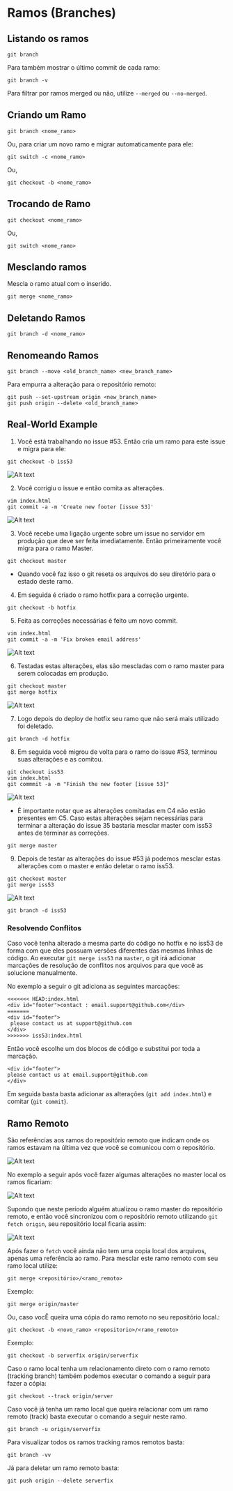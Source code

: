 # Ramos (Branches)

## Listando os ramos
```
git branch
```
Para também mostrar o último commit de cada ramo:
```
git branch -v
```
Para filtrar por ramos merged ou não, utilize `--merged` ou `--no-merged`.

## Criando um Ramo
```
git branch <nome_ramo>
```
Ou, para criar um novo ramo e migrar automaticamente para ele:
```
git switch -c <nome_ramo>
```
Ou,
```
git checkout -b <nome_ramo>
```
## Trocando de Ramo
```
git checkout <nome_ramo>
```
Ou,
```
git switch <nome_ramo>
```

## Mesclando ramos

Mescla o ramo atual com o inserido.

```
git merge <nome_ramo>
```

## Deletando Ramos

```
git branch -d <nome_ramo>
```

## Renomeando Ramos

```
git branch --move <old_branch_name> <new_branch_name>
```

Para empurra a alteração para o repositório remoto:

```
git push --set-upstream origin <new_branch_name>
git push origin --delete <old_branch_name>
```

## Real-World Example

1. Você está trabalhando no issue #53. Então cria um ramo para este issue e migra para ele:

```
git checkout -b iss53
```

![Alt text](<images/Screenshot from 2023-10-04 11-41-09.png>)

2. Você corrigiu o issue e então comita as alterações.

```
vim index.html
git commit -a -m 'Create new footer [issue 53]'
```

![Alt text](<images/Screenshot from 2023-10-04 11-42-50.png>)

3. Você recebe uma ligação urgente sobre um issue no servidor em produção que deve ser feita imediatamente. Então primeiramente você migra para o ramo Master.

```
git checkout master
```

* Quando você faz isso o git reseta os arquivos do seu diretório para o estado deste ramo.

4. Em seguida é criado o ramo hotfix para a correção urgente.

```
git checkout -b hotfix
```

5. Feita as correções necessárias é feito um novo commit.

```
vim index.html
git commit -a -m 'Fix broken email address'
```

![Alt text](<images/Screenshot from 2023-10-04 11-50-24.png>)

6. Testadas estas alterações, elas são mescladas com o ramo master para serem colocadas em produção.

```
git checkout master
git merge hotfix
```

![Alt text](<images/Screenshot from 2023-10-04 12-00-17.png>)

7. Logo depois do deploy de hotfix seu ramo que não será mais utilizado foi deletado.

```
git branch -d hotfix
```

8. Em seguida você migrou de volta para o ramo do issue #53, terminou suas alterações e as comitou.

```
git checkout iss53
vim index.html
git commmit -a -m "Finish the new footer [issue 53]"
```

![Alt text](<images/Screenshot from 2023-10-04 13-04-22.png>)

- É importante notar que as alterações comitadas em C4 não estão presentes em C5. Caso estas alterações sejam necessárias para terminar a alteração do issue 35 bastaria mesclar master com iss53 antes de terminar as correções.

```
git merge master
```

9. Depois de testar as alterações do issue #53 já podemos mesclar estas alterações com o master e então deletar o ramo iss53.

```
git checkout master
git merge iss53
```

![Alt text](<images/Screenshot from 2023-10-04 13-15-08.png>)

```
git branch -d iss53
```

### Resolvendo Conflitos

 Caso você tenha alterado a mesma parte do código no hotfix e no iss53 de forma com que eles possuam versões diferentes das mesmas linhas de código. Ao executar `git merge iss53` na `master`, o git irá adicionar marcações de resolução de conflitos nos arquivos para que você as solucione manualmente.

No exemplo a seguir o git adiciona as seguintes marcações:

```
<<<<<<< HEAD:index.html
<div id="footer">contact : email.support@github.com</div>
=======
<div id="footer">
 please contact us at support@github.com
</div>
>>>>>>> iss53:index.html
```

Então você escolhe um dos blocos de código e substitui por toda a marcação.

```
<div id="footer">
please contact us at email.support@github.com
</div>
```

Em seguida basta basta adicionar as alterações (`git add index.html`) e comitar (`git commit`).

## Ramo Remoto

São referências aos ramos do repositório remoto que indicam onde os ramos estavam na última vez que você se comunicou com o repositório.

![Alt text](<images/Screenshot from 2023-10-05 10-01-08.png>)

No exemplo a seguir após você fazer algumas alterações no master local os ramos ficariam:

![Alt text](<images/Screenshot from 2023-10-05 10-03-55.png>)

Supondo que neste período alguém atualizou o ramo master do repositório remoto, e então você sincronizou com o repositório remoto utilizando `git fetch origin`, seu repositório local ficaria assim:


![Alt text](<images/Screenshot from 2023-10-05 10-07-26.png>)

Após fazer o `fetch` você ainda não tem uma copia local dos arquivos, apenas uma referência ao ramo. Para mesclar este ramo remoto com seu ramo local utilize:

```
git merge <repositório>/<ramo_remoto>
```

Exemplo:

```
git merge origin/master
```

Ou, caso vocÊ queira uma cópia do ramo remoto no seu repositório local.:

```
git checkout -b <novo_ramo> <repositorio>/<ramo_remoto>
```

Exemplo:

```
git checkout -b serverfix origin/serverfix
```

Caso o ramo local tenha um relacionamento direto com o ramo remoto (tracking branch) também podemos executar o comando a seguir para fazer a cópia: 

```
git checkout --track origin/server
```

Caso você já tenha um ramo local que queira relacionar com um ramo remoto (track) basta executar o comando a seguir neste ramo.

```
git branch -u origin/serverfix
```

Para visualizar todos os ramos tracking ramos remotos basta:

```
git branch -vv
```

Já para deletar um ramo remoto basta:

```
git push origin --delete serverfix
```